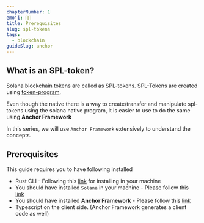 ```yaml
---
chapterNumber: 1
emoji: 👨‍💻
title: Prerequisites
slug: spl-tokens
tags:
  - blockchain
guideSlug: anchor
---
```

## What is an SPL-token?

Solana blockchain tokens are called as SPL-tokens. SPL-Tokens are created using [token-program](https://spl.solana.com/token). 

Even though the native there is a way to create/transfer and manipulate spl-tokens using the solana native program, it is easier to use to do the same using **Anchor Framework**

In this series, we will use `Anchor Framework` extensively to understand the concepts.


## Prerequisites

This guide requires you to have following installed

* Rust CLI - Following this [link](https://www.rust-lang.org/tools/install) for installing in your machine
* You should have installed `Solana` in your machine - Please follow this [link](https://docs.solana.com/cli/install-solana-cli-tools)
* You should have installed **Anchor Framework**  - Please follow this [link](https://book.anchor-lang.com/getting_started/installation.html#anchor)
* Typescript on the client side. (Anchor Framework generates a client code as well)